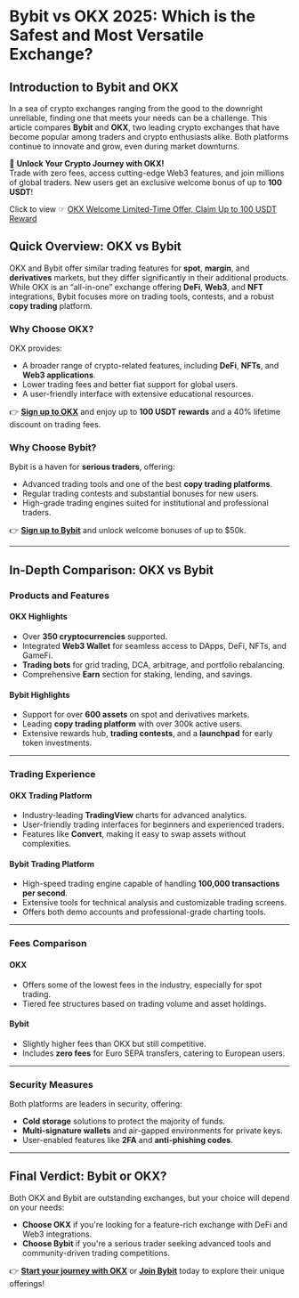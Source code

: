 # Bybit vs OKX 2025: Which is the Safest and Most Versatile Exchange?

## Introduction to Bybit and OKX
In a sea of crypto exchanges ranging from the good to the downright unreliable, finding one that meets your needs can be a challenge. This article compares **Bybit** and **OKX**, two leading crypto exchanges that have become popular among traders and crypto enthusiasts alike. Both platforms continue to innovate and grow, even during market downturns.

🚀 **Unlock Your Crypto Journey with OKX!**  
Trade with zero fees, access cutting-edge Web3 features, and join millions of global traders. New users get an exclusive welcome bonus of up to **100 USDT**!  

Click to view ☞ [OKX Welcome Limited-Time Offer, Claim Up to 100 USDT Reward](https://bit.ly/OKXe)

## Quick Overview: OKX vs Bybit
OKX and Bybit offer similar trading features for **spot**, **margin**, and **derivatives** markets, but they differ significantly in their additional products. While OKX is an “all-in-one” exchange offering **DeFi**, **Web3**, and **NFT** integrations, Bybit focuses more on trading tools, contests, and a robust **copy trading** platform.

### Why Choose OKX?
OKX provides:
- A broader range of crypto-related features, including **DeFi**, **NFTs**, and **Web3 applications**.
- Lower trading fees and better fiat support for global users.
- A user-friendly interface with extensive educational resources.

👉 **[Sign up to OKX](https://bit.ly/OKXe)** and enjoy up to **100 USDT rewards** and a 40% lifetime discount on trading fees.

### Why Choose Bybit?
Bybit is a haven for **serious traders**, offering:
- Advanced trading tools and one of the best **copy trading platforms**.
- Regular trading contests and substantial bonuses for new users.
- High-grade trading engines suited for institutional and professional traders.

👉 **[Sign up to Bybit](https://www.bybit.com/)** and unlock welcome bonuses of up to $50k.

---

## In-Depth Comparison: OKX vs Bybit

### Products and Features
#### **OKX Highlights**
- Over **350 cryptocurrencies** supported.
- Integrated **Web3 Wallet** for seamless access to DApps, DeFi, NFTs, and GameFi.
- **Trading bots** for grid trading, DCA, arbitrage, and portfolio rebalancing.
- Comprehensive **Earn** section for staking, lending, and savings.

#### **Bybit Highlights**
- Support for over **600 assets** on spot and derivatives markets.
- Leading **copy trading platform** with over 300k active users.
- Extensive rewards hub, **trading contests**, and a **launchpad** for early token investments.

---

### Trading Experience
#### **OKX Trading Platform**
- Industry-leading **TradingView** charts for advanced analytics.
- User-friendly trading interfaces for beginners and experienced traders.
- Features like **Convert**, making it easy to swap assets without complexities.

#### **Bybit Trading Platform**
- High-speed trading engine capable of handling **100,000 transactions per second**.
- Extensive tools for technical analysis and customizable trading screens.
- Offers both demo accounts and professional-grade charting tools.

---

### Fees Comparison
#### **OKX**
- Offers some of the lowest fees in the industry, especially for spot trading.
- Tiered fee structures based on trading volume and asset holdings.

#### **Bybit**
- Slightly higher fees than OKX but still competitive.
- Includes **zero fees** for Euro SEPA transfers, catering to European users.

---

### Security Measures
Both platforms are leaders in security, offering:
- **Cold storage** solutions to protect the majority of funds.
- **Multi-signature wallets** and air-gapped environments for private keys.
- User-enabled features like **2FA** and **anti-phishing codes**.

---

## Final Verdict: Bybit or OKX?
Both OKX and Bybit are outstanding exchanges, but your choice will depend on your needs:
- **Choose OKX** if you're looking for a feature-rich exchange with DeFi and Web3 integrations.
- **Choose Bybit** if you're a serious trader seeking advanced tools and community-driven trading competitions.

👉 **[Start your journey with OKX](https://bit.ly/OKXe)** or **[Join Bybit](https://www.bybit.com/)** today to explore their unique offerings!
